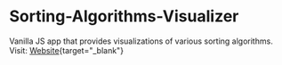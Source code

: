 # Sorting-Algorithms-Visualizer
Vanilla JS app that provides visualizations of various sorting algorithms.\
Visit: [Website](https://guimanjosh.github.io/Sorting-Algorithms-Visualizer/){target="_blank"}
